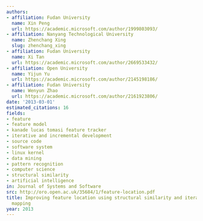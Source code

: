 ```yaml
---
authors:
- affiliation: Fudan University
  name: Xin Peng
  url: https://academic.microsoft.com/author/1999803093/
- affiliation: Nanyang Technological University
  name: Zhenchang Xing
  slug: zhenchang_xing
- affiliation: Fudan University
  name: Xi Tan
  url: https://academic.microsoft.com/author/2669533432/
- affiliation: Open University
  name: Yijun Yu
  url: https://academic.microsoft.com/author/2145198186/
- affiliation: Fudan University
  name: Wenyun Zhao
  url: https://academic.microsoft.com/author/2161923806/
date: '2013-03-01'
estimated_citations: 16
fields:
- feature
- feature model
- kanade lucas tomasi feature tracker
- iterative and incremental development
- source code
- software system
- linux kernel
- data mining
- pattern recognition
- computer science
- structural similarity
- artificial intelligence
in: Journal of Systems and Software
src: http://oro.open.ac.uk/35684/1/feature-location.pdf
title: Improving feature location using structural similarity and iterative graph
  mapping
year: 2013
---
```

